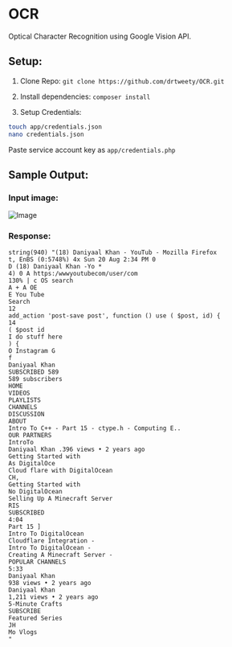 # OCR
Optical Character Recognition using Google Vision API.

## Setup:
1. Clone Repo:
`git clone https://github.com/drtweety/OCR.git`

2. Install dependencies:
`composer install`

3. Setup Credentials:
```bash
touch app/credentials.json
nano credentials.json
```
Paste service account key as `app/credentials.php`

## Sample Output:

### Input image: 
![Image](https://ibb.co/cMSBHQ)

### Response:
```
string(940) "(18) Daniyaal Khan - YouTub - Mozilla Firefox
t, EnBS (0:5748%) 4x Sun 20 Aug 2:34 PM 0
D (18) Daniyaal Khan -Yo *
4) 0 A https:/wwwyoutubecom/user/com
130% | c OS search
A + A OE
E You Tube
Search
12
add_action 'post-save post', function () use ( $post, id) {
14
( $post id
I do stuff here
) {
O Instagram G
f
Daniyaal Khan
SUBSCRIBED 589
589 subscribers
HOME
VIDEOS
PLAYLISTS
CHANNELS
DISCUSSION
ABOUT
Intro To C++ - Part 15 - ctype.h - Computing E..
OUR PARTNERS
IntroTo
Daniyaal Khan .396 views • 2 years ago
Getting Started with
As DigitalOce
Cloud flare with DigitalOcean
CH,
Getting Started with
No DigitalOcean
Selling Up A Minecraft Server
RIS
SUBSCRIBED
4:04
Part 15 ]
Intro To DigitalOcean
Cloudflare Integration -
Intro To DigitalOcean -
Creating A Minecraft Server -
POPULAR CHANNELS
5:33
Daniyaal Khan
938 views • 2 years ago
Daniyaal Khan
1,211 views • 2 years ago
5-Minute Crafts
SUBSCRIBE
Featured Series
JH
Mo Vlogs
"
```
